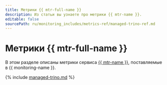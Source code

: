 ```yaml
---
title: Метрики {{ mtr-full-name }}
description: Из статьи вы узнаете про метрики {{ mtr-name }}.
editable: false
sourcePath: ru/monitoring_includes/metrics-ref/managed-trino-ref.md
---
```


# Метрики {{ mtr-full-name }}

В этом разделе описаны метрики сервиса [{{ mtr-name }}](../../managed-trino/), поставляемые в {{ monitoring-name }}.

{% include [managed-trino.md](../../_includes/monitoring/metrics-ref/managed-trino.md) %}